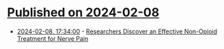 # [Published on 2024-02-08](index.md)

* [2024-02-08, 17:34:00](https://soylentnews.org/article.pl?sid=24/02/07/026211&from=rss) - [Researchers Discover an Effective Non-Opioid Treatment for Nerve Pain](https://soylentnews.org/article.pl?sid=24/02/07/026211&from=rss)
